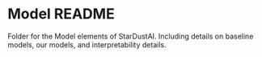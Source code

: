 # Model README
Folder for the Model elements of StarDustAI. Including details on baseline models, our models, and interpretability details.

